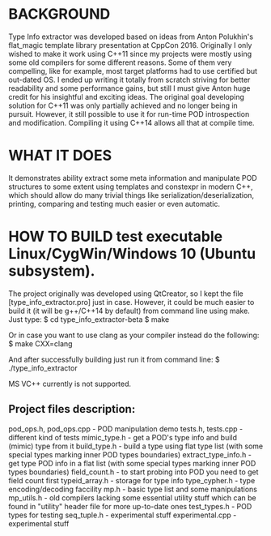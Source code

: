 BACKGROUND
==========
Type Info extractor was developed based on ideas from Anton Polukhin's
flat_magic template library presentation at CppCon 2016.
Originally I only wished to make it work using C++11 since my projects
were mostly using some old compilers for some different reasons.
Some of them very compelling, like for example, most target platforms had to use
certified but out-dated OS.
I ended up writing it totally from scratch striving for better readability
and some performance gains, but still I must give Anton huge credit for his
insightful and exciting ideas.
The original goal developing solution for C++11 was only partially achieved and
no longer being in pursuit. However, it still possible to use it for run-time POD
introspection and modification. Compiling it using C++14 allows all that at compile time.

WHAT IT DOES
============
It demonstrates ability extract some meta information and manipulate POD structures
to some extent using templates and constexpr in modern C++, which should allow do many
trivial things like serialization/deserialization, printing, comparing and testing
much easier or even automatic.

HOW TO BUILD test executable Linux/CygWin/Windows 10 (Ubuntu subsystem).
========================================================================
The project originally was developed using QtCreator, so I kept the file
[type_info_extractor.pro] just in case. However, it could be much easier
to build it (it will be g++/C++14 by default) from command line using make.
Just type:
$ cd type_info_extractor-beta
$ make

Or in case you want to use clang as your compiler instead do the following:
$ make CXX=clang

And after successfully building just run it from command line:
$ ./type_info_extractor

MS VC++ currently is not supported.

Project files description:
--------------------------
pod_ops.h, pod_ops.cpp - POD manipulation demo
tests.h, tests.cpp - different kind of tests
mimic_type.h - get a POD's type info and build (mimic) type from it
build_type.h - build a type using flat type list (with some special types marking
inner POD types boundaries)
extract_type_info.h - get type POD info in a flat list (with some special types marking
inner POD types boundaries)
field_count.h - to start probing into POD you need to get field count first
typeid_array.h - storage for type info
type_cypher.h - type encoding/decoding faccility
mp.h - basic type list and some manipulations
mp_utils.h - old compilers lacking some essential utility stuff
which can be found in "utility" header file for more up-to-date ones
test_types.h - POD types for testing
seq_tuple.h - experimental stuff
experimental.cpp - experimental stuff

